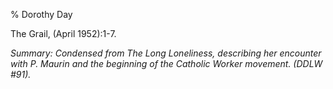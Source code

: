 % Dorothy Day

The Grail, (April 1952):1-7.

*Summary: Condensed from The Long Loneliness, describing her encounter
with P. Maurin and the beginning of the Catholic Worker movement. (DDLW
\#91).*


